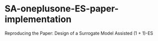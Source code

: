 # SA-oneplusone-ES-paper-implementation
Reproducing the Paper: Design of a Surrogate Model Assisted (1 + 1)-ES

